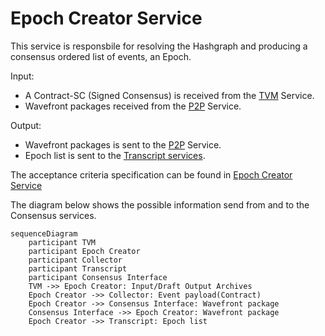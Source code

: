 # Epoch Creator Service

This service is responsbile for resolving the Hashgraph and producing a consensus ordered list of events, an Epoch.

Input:
  - A Contract-SC (Signed Consensus) is received from the [TVM](/documents/architecture/TVM.md) Service. 
  - Wavefront packages received from the [P2P]() Service.

Output:
  - Wavefront packages is sent to the [P2P]() Service.
  - Epoch list is sent to the [Transcript services](/documents/architecture/Transcript.md).

The acceptance criteria specification can be found in [Epoch Creator Service](
/bdd/tagion/testbench/services/EpochCreator_Service.md)

The diagram below shows the possible information send from and to the Consensus services.


```mermaid
sequenceDiagram
    participant TVM 
    participant Epoch Creator 
    participant Collector
    participant Transcript
    participant Consensus Interface
    TVM ->> Epoch Creator: Input/Draft Output Archives
    Epoch Creator ->> Collector: Event payload(Contract) 
    Epoch Creator ->> Consensus Interface: Wavefront package
    Consensus Interface ->> Epoch Creator: Wavefront package
    Epoch Creator ->> Transcript: Epoch list
```

